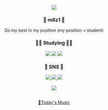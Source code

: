 <div align=center>
  <img src="https://capsule-render.vercel.app/api?type=waving&color=auto&height=150&text=m6z1's%20Github&fontsize=10">
</div>
<div align=center>
    <h3>👩 m6z1 👩 </h3>
    Do my best in my position (my position = student)
</div>

<div align=center>
    <h3>🏃‍♀️ Studying 🏃‍♀️ 
</div>
<div align=center>
  <img src="https://img.shields.io/badge/Linux-FCC624?style=flat&logo=Linux&logoColor=white" />
  <img src="https://img.shields.io/badge/Kotlin-7F52FF?style=flat&logo=Kotlin&logoColor=white" />
  <img src="https://img.shields.io/badge/Figma-F24E1E?style=flat&logo=Figma&logoColor=white" />
</div>

<div align=center>
    <h3>🥨 SNS 🥨
</div>
<div align=center>
	<a href="https://velog.io/@m6z1">
		<img src="https://img.shields.io/badge/Blog-F08705?style=flat&logo=Velog&logoColor=white" />
	</a>
	<a href="mailto:sonmyungj1zz@gmail.com">
		<img src="https://img.shields.io/badge/Mail-43B02A?style=flat&logo=Gmail&logoColor=white" />
	</a>
	<a href="https://instagram.com/m6z1s?igshid=YmMyMTA2M2Y=">
		<img src="https://img.shields.io/badge/Instagram-E4405F?style=flat&logo=Instagram&logoColor=white" />
	</a>
	<br>
</div>

<div align=center>
	<br>
<img src="https://github-readme-stats.vercel.app/api?username=m6z1&show_icons=true">
<br>
<br>

[🎵Today's Music](http://www.youtube.com/watch?v=mBXBOLG06Wc)
